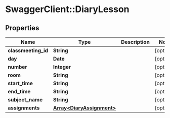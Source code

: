 # SwaggerClient::DiaryLesson

## Properties
Name | Type | Description | Notes
------------ | ------------- | ------------- | -------------
**classmeeting_id** | **String** |  | [optional] 
**day** | **Date** |  | [optional] 
**number** | **Integer** |  | [optional] 
**room** | **String** |  | [optional] 
**start_time** | **String** |  | [optional] 
**end_time** | **String** |  | [optional] 
**subject_name** | **String** |  | [optional] 
**assignments** | [**Array&lt;DiaryAssignment&gt;**](DiaryAssignment.md) |  | [optional] 

